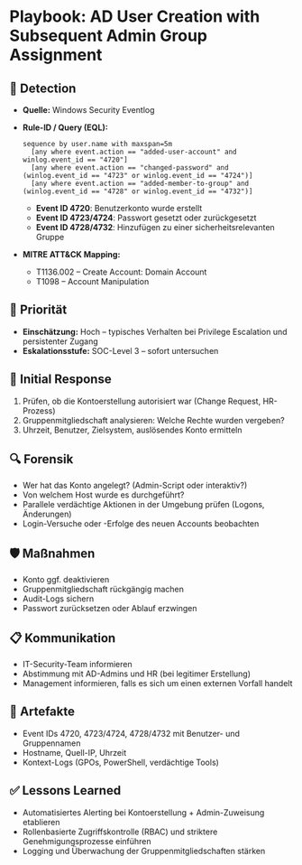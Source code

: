 # Playbook: AD User Creation with Subsequent Admin Group Assignment

## 🧠 Detection
- **Quelle:** Windows Security Eventlog
- **Rule-ID / Query (EQL):**
  ```eql
  sequence by user.name with maxspan=5m
    [any where event.action == "added-user-account" and winlog.event_id == "4720"]
    [any where event.action == "changed-password" and (winlog.event_id == "4723" or winlog.event_id == "4724")]
    [any where event.action == "added-member-to-group" and (winlog.event_id == "4728" or winlog.event_id == "4732")]
  ```
  - **Event ID 4720**: Benutzerkonto wurde erstellt
  - **Event ID 4723/4724**: Passwort gesetzt oder zurückgesetzt
  - **Event ID 4728/4732**: Hinzufügen zu einer sicherheitsrelevanten Gruppe

- **MITRE ATT&CK Mapping:**  
  - T1136.002 – Create Account: Domain Account  
  - T1098 – Account Manipulation

## 📌 Priorität
- **Einschätzung:** Hoch – typisches Verhalten bei Privilege Escalation und persistenter Zugang
- **Eskalationsstufe:** SOC-Level 3 – sofort untersuchen

## 🚨 Initial Response
1. Prüfen, ob die Kontoerstellung autorisiert war (Change Request, HR-Prozess)
2. Gruppenmitgliedschaft analysieren: Welche Rechte wurden vergeben?
3. Uhrzeit, Benutzer, Zielsystem, auslösendes Konto ermitteln

## 🔍 Forensik
- Wer hat das Konto angelegt? (Admin-Script oder interaktiv?)
- Von welchem Host wurde es durchgeführt?
- Parallele verdächtige Aktionen in der Umgebung prüfen (Logons, Änderungen)
- Login-Versuche oder -Erfolge des neuen Accounts beobachten

## 🛡️ Maßnahmen
- Konto ggf. deaktivieren
- Gruppenmitgliedschaft rückgängig machen
- Audit-Logs sichern
- Passwort zurücksetzen oder Ablauf erzwingen

## 📋 Kommunikation
- IT-Security-Team informieren
- Abstimmung mit AD-Admins und HR (bei legitimer Erstellung)
- Management informieren, falls es sich um einen externen Vorfall handelt

## 📁 Artefakte
- Event IDs 4720, 4723/4724, 4728/4732 mit Benutzer- und Gruppennamen
- Hostname, Quell-IP, Uhrzeit
- Kontext-Logs (GPOs, PowerShell, verdächtige Tools)

## ✅ Lessons Learned
- Automatisiertes Alerting bei Kontoerstellung + Admin-Zuweisung etablieren
- Rollenbasierte Zugriffskontrolle (RBAC) und striktere Genehmigungsprozesse einführen
- Logging und Überwachung der Gruppenmitgliedschaften stärken